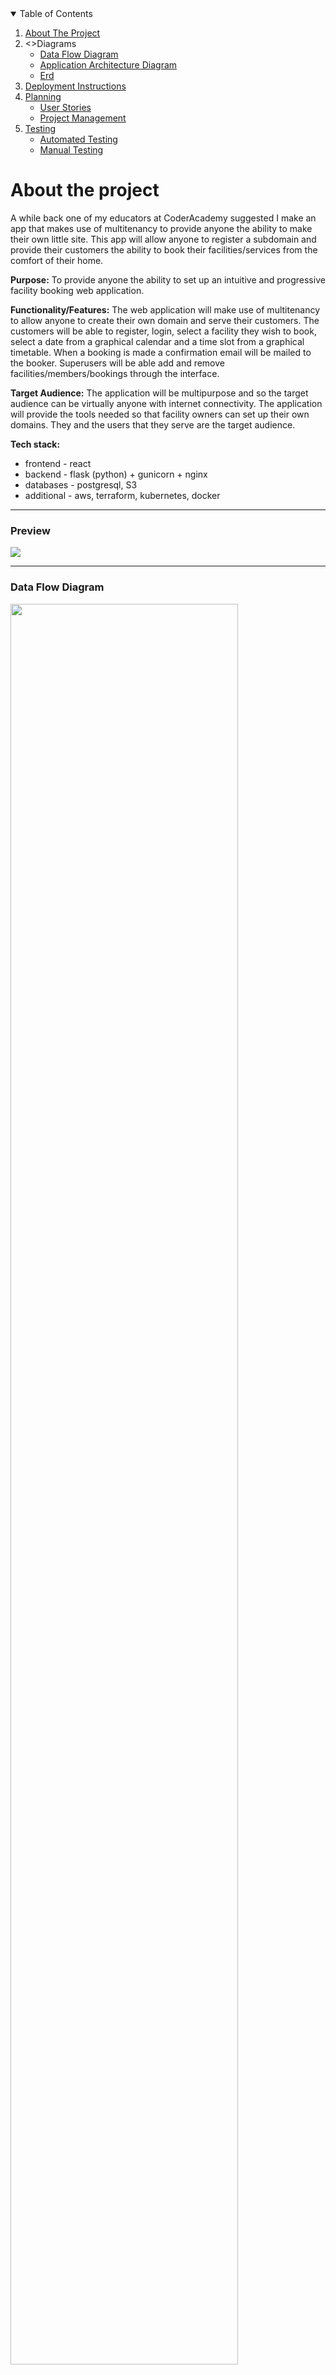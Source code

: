 <details open="open">
  <summary>Table of Contents</summary>
  <ol>
    <li>
      <a href="#about-the-project">About The Project</a>
    </li>
    <li>
      <>Diagrams</>
      <ul>
        <li><a href="#Data Flow Diagram">Data Flow Diagram</a></li>
        <li><a href="#Application Architecture Diagram">Application Architecture Diagram</a></li>
        <li><a href="#Erd">Erd</a></li>
      </ul>
    </li>
    <li>
      <a href="#Deployment Instructions">Deployment Instructions</a>
    </li>
    <li>
      <a href="#Planning">Planning</a>
      <ul>
        <li><a href="User Stories">User Stories</a></li>
        <li><a href="#Project Management">Project Management</a></li>
      </ul>
    </li>
    <li>
      <a href="#Testing">Testing</a>
      <ul>
        <li><a href="Automated Testing">Automated Testing</a></li>
        <li><a href="Manual Testing">Manual Testing</a></li>
      </ul>
    </li>
  </ol>
</details>

# About the project
A while back one of my educators at CoderAcademy suggested I make an app that makes use of multitenancy to provide anyone the ability to make their own little site. This app will allow anyone to register a subdomain and provide their customers the ability to book their facilities/services from the comfort of their home.

**Purpose:** To provide anyone the ability to set up an intuitive and progressive facility booking web application.

**Functionality/Features:** The web application will make use of multitenancy to allow anyone to create their own domain and serve their customers. The customers will be able to register, login, select a facility they wish to book, select a date from a graphical calendar and a time slot from a graphical timetable. When a booking is made a confirmation email will be mailed to the booker.
Superusers will be able add and remove facilities/members/bookings through the interface.

**Target Audience:** The application will be multipurpose and so the target audience can be virtually anyone with internet connectivity. The application will provide the tools needed so that facility owners can set up their own domains. They and the users that they serve are the target audience.

**Tech stack:** 
- frontend - react
- backend - flask (python) + gunicorn + nginx
- databases - postgresql, S3
- additional - aws, terraform, kubernetes, docker

---
### Preview
<img src="./docs/preview.png">

---
### Data Flow Diagram
<img src="./docs/dfd.png" width="85%"/>

---
### Application Architecture Diagram
![aad](./docs/aad.png)

### Erd
![erd](./docs/erd.png)

### Deployment Instructions
**the below instructions refer to a development deployment**
- Change Directory into the rest-api src folder `cd ./rest-api/src`
- Make sure venv is installed then run: `sudo apt-get install python3-venv` 
- Create the virtual environment: `python3 -m venv venv` Activate the virtual environment: `source venv/bin/activate` 
- Update pip: `pip install --upgrade pip` Install the dependencies from requirments.txt: `pip install -r requirements.txt` 
- rename example.env to .env
- install postgres, change password of postgres user to postgres and create a new database named development
- Upgrade the connected database with: `flask db upgrade` 
- export the FLASK_APP environment variable to main.py: `export FLASK_APP=main.py` 
- export the FLASK_ENV environment variable to production: `export FLASK_ENV=production` 
- install gunicorn `pip install gunicorn`
- run gunicorn on the port of your choice: `gunicorn -b 0.0.0.0:{port} "main:create_app"`

  

That completes the setup of the flask app. Now for the react app.

* cd into the react-app src folder `cd ./react-app/src`
* ensure you have yarn installed
* run yarn install `yarn install`
* rename the .env.example file to .env
* run `yarn start`

# Planning
### User Stories
User stories helped me define what I needed out of the project early on. With clear goals defined from the start I would be less likely to subject myself to scope creep and would be able to focus on the things that mattered most.
![user-stories](./docs/user_stories_revised.png)

### Project Management
For this project I went with a more agile focused planning metholodgy at the beginning as there was an organised structure to follow and there were no real pit falls in the planning process as long as I adhered to the mvc pattern I am familiar with. For this reason i used trello to create groupings with checklists to ensure that I was evenly completing the required work.
![trello-board](./docs/towards_the_end.png)

Later on when things started to become more complex and the fine details started to become more fuzzy I went on to use the KANBAN planning methodology. The KANBAN methodology was suitable for my purposes because:
1. There is no form of task delegation and since I am working on the project alone it would be silly for me to delegate tasks to myself.
2. This is a project that has no delivery date and so the need for more strict time management and "sprints" - that would be a requirement had I went with the SCRUM methodology - is not required.
 
For the execution of the KANBAN planning I have been using Jira.
![jira](./docs/jira.png)

I used the labels easy/medium/hard as a way to keep track of the amount of effort and time needed to move a card from the in-progress column to the done column. I would factor in variables such as what I would need to learn, how much I already know and whether i've completed something similar in the past. As a general guideline a card labeled easy should have a timeframe between a few minutes to a few hours work. A card labeled medium should have a timeframe of a couple of hours (greater than 3 and less than 7) and a card labeled hard should have a timeframe between several hours and a couple of days. 

# Testing
For testing I ran both automated unittests in my continuous integration pipeline as well as manual testing. The automated tests are run by github actions. 

### Automated Testing
I configured github actions to setup a postgresql service and upgrade the database created by that service so that the unittests can be run on it.
https://github.com/mo-ccc/bookclub/actions

I'm yet to have any frontend tests.

### Manual Testing
To achieve greater coverage I perform manual tests on both the api and the client. I maintain a spreadsheet to ensure that I am testing all requirements and that I am keeping a log of what has passed and what has failed.

![spreadsheet](./docs/testing.png)

#### Manual Api Testing
I perform manual tests on the api through the use of the insomnia app. I've attempted to create a structure that allows me to test each endpoint in a consecutive order. 
![api-testing](./docs/testing_api.png)

#### Manual Client Testing
For the client I simply use the site as intended while also attempting to fill out forms with values that I believe will cause issues.
